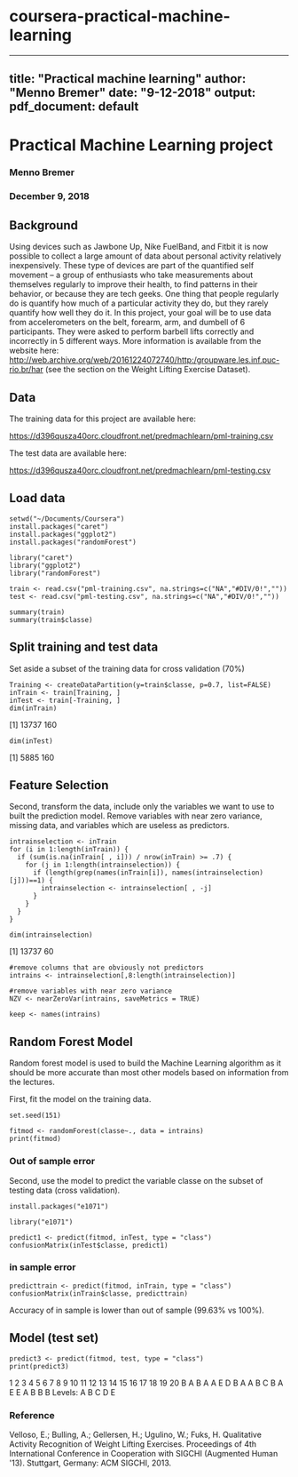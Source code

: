 # coursera-practical-machine-learning

---
title: "Practical machine learning"
author: "Menno Bremer"
date: "9-12-2018"
output:
  pdf_document: default
---

# Practical Machine Learning project

### Menno Bremer
### December 9, 2018

## Background

Using devices such as Jawbone Up, Nike FuelBand, and Fitbit it is now possible to collect a large amount of data about personal activity relatively inexpensively. These type of devices are part of the quantified self movement – a group of enthusiasts who take measurements about themselves regularly to improve their health, to find patterns in their behavior, or because they are tech geeks. One thing that people regularly do is quantify how much of a particular activity they do, but they rarely quantify how well they do it. In this project, your goal will be to use data from accelerometers on the belt, forearm, arm, and dumbell of 6 participants. They were asked to perform barbell lifts correctly and incorrectly in 5 different ways. More information is available from the website here: http://web.archive.org/web/20161224072740/http:/groupware.les.inf.puc-rio.br/har (see the section on the Weight Lifting Exercise Dataset).

## Data

The training data for this project are available here:

https://d396qusza40orc.cloudfront.net/predmachlearn/pml-training.csv

The test data are available here:

https://d396qusza40orc.cloudfront.net/predmachlearn/pml-testing.csv

## Load data

```{r setup, include=FALSE}
setwd("~/Documents/Coursera")
install.packages("caret")
install.packages("ggplot2")
install.packages("randomForest")
```

```{r}
library("caret")
library("ggplot2")
library("randomForest")

```

```{r}
train <- read.csv("pml-training.csv", na.strings=c("NA","#DIV/0!",""))
test <- read.csv("pml-testing.csv", na.strings=c("NA","#DIV/0!",""))

summary(train)
summary(train$classe)
```


## Split training and test data

Set aside a subset of the training data for cross validation (70%)

```{r}
Training <- createDataPartition(y=train$classe, p=0.7, list=FALSE)
inTrain <- train[Training, ]
inTest <- train[-Training, ]
dim(inTrain)
```
[1] 13737   160

```{r}
dim(inTest)
```

[1] 5885  160

## Feature Selection

Second, transform the data, include only the variables we want to use to built the prediction model. 
Remove variables with near zero variance, missing data, and variables which are useless as predictors.

```{r}
intrainselection <- inTrain
for (i in 1:length(inTrain)) {
  if (sum(is.na(inTrain[ , i])) / nrow(inTrain) >= .7) {
    for (j in 1:length(intrainselection)) {
      if (length(grep(names(inTrain[i]), names(intrainselection)[j]))==1) {
        intrainselection <- intrainselection[ , -j]
      }
    }
  }
}

dim(intrainselection)
```

[1] 13737    60

```{r}
#remove columns that are obviously not predictors
intrains <- intrainselection[,8:length(intrainselection)]

#remove variables with near zero variance
NZV <- nearZeroVar(intrains, saveMetrics = TRUE)
```

```{r}
keep <- names(intrains)

```

## Random Forest Model

Random forest model is used to build the Machine Learning algorithm as it should be more accurate than most other models based on information from the lectures.

First, fit the model on the training data.

```{r}
set.seed(151)

fitmod <- randomForest(classe~., data = intrains)
print(fitmod)
```

### Out of sample error
Second, use the model to predict the variable classe on the subset of testing data (cross validation).

```{r}
install.packages("e1071")
```

```{r}
library("e1071")
```

```{r}
predict1 <- predict(fitmod, inTest, type = "class")
confusionMatrix(inTest$classe, predict1)
```


### in sample error

```{r}
predicttrain <- predict(fitmod, inTrain, type = "class")
confusionMatrix(inTrain$classe, predicttrain)
```

Accuracy of in sample is lower than out of sample (99.63% vs 100%). 

## Model (test set)

```{r}
predict3 <- predict(fitmod, test, type = "class")
print(predict3)
```
1  2  3  4  5  6  7  8  9 10 11 12 13 14 15 16 17 18 19 20 
 B  A  B  A  A  E  D  B  A  A  B  C  B  A  E  E  A  B  B  B 
Levels: A B C D E

### Reference  
Velloso, E.; Bulling, A.; Gellersen, H.; Ugulino, W.; Fuks, H. Qualitative 
Activity Recognition of Weight Lifting Exercises. Proceedings of 4th 
International Conference in Cooperation with SIGCHI (Augmented Human '13).
Stuttgart, Germany: ACM SIGCHI, 2013.

